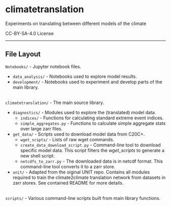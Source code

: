 
climatetranslation
==================

Experiments on translating between different models of the climate


CC-BY-SA-4.0 License

--------------------

File Layout 
-----------


`Notebooks/` - Jupyter notebook files.
- `data_analysis/` - Notebooks used to explore model results.
- `development/` - Notebooks used to experiment and develop parts of the main library.

\
`climatetranslation/` - The main source library.
- `diagnostics/` - Modules used to explore the (translated) model data.
    - `indices/` - Functions for calculating standard extreme event indices.
    - `simple_aggregates.py` - Functions to calculate simple aggregate stats over large zarr files.
- `get_data/` - Scripts used to download model data from C20C+.
    - `wget_scipts/` - Lists of raw wget commands.
    - `create_data_download_script.py` - Command-line tool to download specific model data. This script filters the *wget\_scripts* to generate a new shell script. 
    - `netcdfs_to_zarr.py` - The downloaded data is in netcdf format. This command-line tool converts it to a zarr store.
- `unit/` - Adapted from the oiginal UNIT repo. Contains all modules required to train the climate2climate translation  network from datasets in zarr stores. See contained README for more details.

\
`scripts/` - Various command-line scripts built from main library functions.